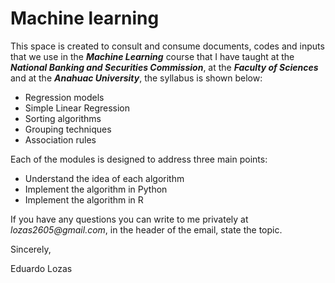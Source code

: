 # Machine learning

This space is created to consult and consume documents, codes and inputs that we use in the **_Machine Learning_** course that I have taught at the **_National Banking and Securities Commission_**, at the **_Faculty of Sciences_** and at the **_Anahuac University_**, the syllabus is shown below:

+ Regression models
+   Simple Linear Regression
+ Sorting algorithms
+ Grouping techniques
+ Association rules

Each of the modules is designed to address three main points:

+ Understand the idea of ​​each algorithm
+ Implement the algorithm in Python
+ Implement the algorithm in R

If you have any questions you can write to me privately at _lozas2605@gmail.com_, in the header of the email, state the topic.

Sincerely,

Eduardo Lozas
